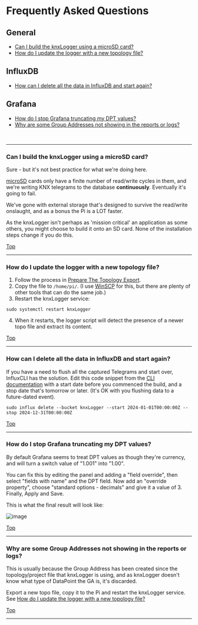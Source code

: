 # Frequently Asked Questions

## General
- [Can I build the knxLogger using a microSD card?](/docs/FAQ.md#can-i-build-the-knxlogger-using-a-microsd-card)
- [How do I update the logger with a new topology file?](/docs/FAQ.md#how-do-i-update-the-logger-with-a-new-topology-file)

## InfluxDB
- [How can I delete all the data in InfluxDB and start again?](/docs/FAQ.md#how-can-i-delete-all-the-data-in-influxdb-and-start-again)

## Grafana
- [How do I stop Grafana truncating my DPT values?](/docs/FAQ.md#how-do-i-stop-grafana-truncating-my-dpt-values)
- [Why are some Group Addresses not showing in the reports or logs?](/docs/FAQ.md#why-are-some-group-addresses-not-showing-in-the-reports-or-logs)

<br/>
<hr/>

### Can I build the knxLogger using a microSD card?

Sure - but it's not best practice for what we're doing here.

[microSD](https://simple.wikipedia.org/wiki/MicroSD) cards only have a finite number of read/write cycles in them, and we're writing KNX telegrams to the database **continuously**. Eventually it's going to fail.

We've gone with external storage that's designed to survive the read/write onslaught, and as a bonus the Pi is a LOT faster.

As the knxLogger isn't perhaps as 'mission critical' an application as some others, you might choose to build it onto an SD card. None of the installation steps change if you do this.

[Top](/docs/FAQ.md#frequently-asked-questions)

<hr>

### How do I update the logger with a new topology file?

1. Follow the process in [Prepare The Topology Export](/docs/step1-prepare-the-topology-export.md).
2. Copy the file to `/home/pi/`. (I use [WinSCP](https://winscp.net/) for this, but there are plenty of other tools that can do the same job.)
3. Restart the knxLogger service:

```text
sudo systemctl restart knxLogger
```
4. When it restarts, the logger script will detect the presence of a newer topo file and extract its content.

[Top](/docs/FAQ.md#frequently-asked-questions)

<hr>


### How can I delete all the data in InfluxDB and start again?

If you have a need to flush all the captured Telegrams and start over, InfluxCLI has the solution. Edit this code snippet from the [CLI documentation](https://docs.influxdata.com/influxdb/cloud/write-data/delete-data/) with a start date before you commenced the build, and a stop date that's tomorrow or later. (It's OK with you flushing data to a future-dated event).

```text
sudo influx delete --bucket knxLogger --start 2024-01-01T00:00:00Z --stop 2024-12-31T00:00:00Z
```

[Top](/docs/FAQ.md#frequently-asked-questions)

<hr>


### How do I stop Grafana truncating my DPT values?

By default Grafana seems to treat DPT values as though they're currency, and will turn a switch value of "1.001" into "1.00".

You can fix this by editing the panel and adding a "field override", then select "fields with name" and the DPT field. Now add an "override property", choose "standard options - decimals" and give it a value of 3. Finally, Apply and Save.

This is what the final result will look like:

![image](https://github.com/user-attachments/assets/b783f5bd-cd51-44c1-9a51-ae0bef4e08de)


[Top](/docs/FAQ.md#frequently-asked-questions)
<hr>

### Why are some Group Addresses not showing in the reports or logs?

This is usually because the Group Address has been created since the topology/project file that knxLogger is using, and as knxLogger doesn't know what type of DataPoint the GA is, it's discarded.

Export a new topo file, copy it to the Pi and restart the knxLogger service. See [How do I update the logger with a new topology file?](/docs/FAQ.md#How-do-i-update-the-logger-with-a-new-topology-file)

[Top](/docs/FAQ.md#frequently-asked-questions)
<hr>
